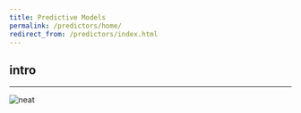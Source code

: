 ```yaml
---
title: Predictive Models
permalink: /predictors/home/
redirect_from: /predictors/index.html
---
```

## intro
---

![neat](../../assets/img/nifty.jpg)


